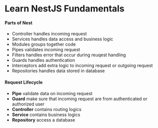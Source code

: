 # Learn NestJS Fundamentals

#### Parts of Nest

- Controller handles incoming request
- Services handles data access and business logic
- Modules groups together code
- Pipes validates incoming request
- Filters handles error that occur during reuqest handling
- Guards handles authentication
- Interceptors add extra logic to incoming request or outgoing request
- Repositories handles data stored in database

#### Request Lifecycle

- **Pipe** validate data on incoming request
- **Guard** make sure that incoming request are from authenticated or authorized user
- **Controller** contains routing logics
- **Service** contains business logics
- **Repository** access a database
